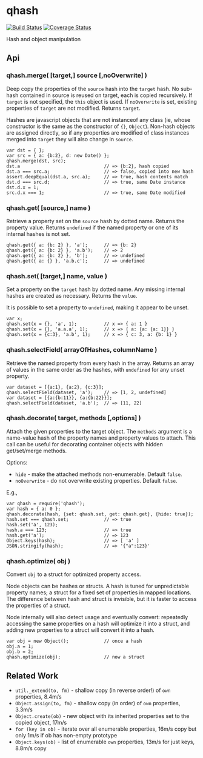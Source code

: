 qhash
================================================================

[![Build Status](https://travis-ci.org/andrasq/node-qhash.svg?branch=master)](https://travis-ci.org/andrasq/node-qhash)
[![Coverage Status](https://codecov.io/github/andrasq/node-qhash/coverage.svg?branch=master)](https://codecov.io/github/andrasq/node-qhash?branch=master)

Hash and object manipulation


Api
----------------------------------------------------------------

### qhash.merge( [target,] source [,noOverwrite] )

Deep copy the properties of the `source` hash into the `target` hash.  No sub-hash
contained in source is reused on target, each is copied recursively.  If `target`
is not specified, the `this` object is used.  If `noOverwrite` is set, existing
properties of `target` are not modified.  Returns `target`.

Hashes are javascript objects that are not instanceof any class (ie, whose
constructor is the same as the constructor of `{}`, `Object`).  Non-hash objects
are assigned directly, so if any properties are modified of class instances merged
into `target` they will also change in `source`.

    var dst = { };
    var src = { a: {b:2}, d: new Date() };
    qhash.merge(dst, src);
    dst.a                               // => {b:2}, hash copied
    dst.a === src.a;                    // => false, copied into new hash
    assert.deepEqual(dst.a, src.a);     // => true, hash contents match
    dst.d === src.d;                    // => true, same Date instance
    dst.d.x = 1;
    src.d.x === 1;                      // => true, same Date modified

### qhash.get( [source,] name )

Retrieve a property set on the `source` hash by dotted name.  Returns the property
value.  Returns `undefined` if the named property or one of its internal hashes is
not set.

    qhash.get({ a: {b: 2} }, 'a');      // => {b: 2}
    qhash.get({ a: {b: 2} }, 'a.b');    // => 2
    qhash.get({ a: {b: 2} }, 'b');      // => undefined
    qhash.get({ a: {} }, 'a.b.c');      // => undefined

### qhash.set( [target,] name, value )

Set a property on the `target` hash by dotted name.  Any missing internal hashes
are created as necessary.  Returns the `value`.

It is possible to set a property to `undefined`, making it appear to be unset.

    var x;
    qhash.set(x = {}, 'a', 1);          // x => { a: 1 }
    qhash.set(x = {}, 'a.a.a', 1);      // x => { a: {a: {a: 1}} }
    qhash.set(x = {c:3}, 'a.b', 1);     // x => { c: 3, a: {b: 1} }

### qhash.selectField( arrayOfHashes, columnName )

Retrieve the named property from every hash in the array.  Returns an array of
values in the same order as the hashes, with `undefined` for any unset property.

    var dataset = [{a:1}, {a:2}, {c:3}];
    qhash.selectField(dataset, 'a');    // => [1, 2, undefined]
    var dataset = [{a:{b:11}}, {a:{b:22}}];
    qhash.selectField(dataset, 'a.b');  // => [11, 22]

### qhash.decorate( target, methods [,options] )

Attach the given properties to the target object.  The `methods` argument is a
name-value hash of the property names and property values to attach.  This call can
be useful for decorating container objects with hidden get/set/merge methods.

Options:
* `hide` - make the attached methods non-enumerable.  Default `false`.
* `noOverwrite` - do not overwrite existing properties. Default `false`.

E.g.,

    var qhash = require('qhash');
    var hash = { a: 0 };
    qhash.decorate(hash, {set: qhash.set, get: qhash.get}, {hide: true});
    hash.set === qhash.set;             // => true
    hash.set('a', 123);
    hash.a === 123;                     // => true
    hash.get('a');                      // => 123
    Object.keys(hash);                  // => [ 'a' ]
    JSON.stringify(hash);               // => '{"a":123}'

### qhash.optimize( obj )

Convert `obj` to a struct for optimized property access.

Node objects can be hashes or structs.  A hash is tuned for unpredictable property
names; a struct for a fixed set of properties in mapped locations.  The difference
between hash and struct is invisible, but it is faster to access the properties of
a struct.

Node internally will also detect usage and eventually convert:  repeatedly
accessing the same properties on a hash will optimize it into a struct, and adding
new properties to a struct will convert it into a hash.

    var obj = new Object();             // once a hash
    obj.a = 1;
    obj.b = 2;
    qhash.optimize(obj);                // now a struct


Related Work
----------------------------------------------------------------

- `util._extend(to, fm)` - shallow copy (in reverse order!) of `own` properties, 8.4m/s
- `Object.assign(to, fm)` - shallow copy (in order) of `own` properties, 3.3m/s
- `Object.create(ob)` - new object with its inherited properties set to the copied object, 17m/s
- `for (key in ob)` - iterate over all enumerable properties, 16m/s copy but only 1m/s if ob has non-empty prototype
- `Object.keys(ob)` - list of enumerable `own` properties, 13m/s for just keys, 8.8m/s copy
